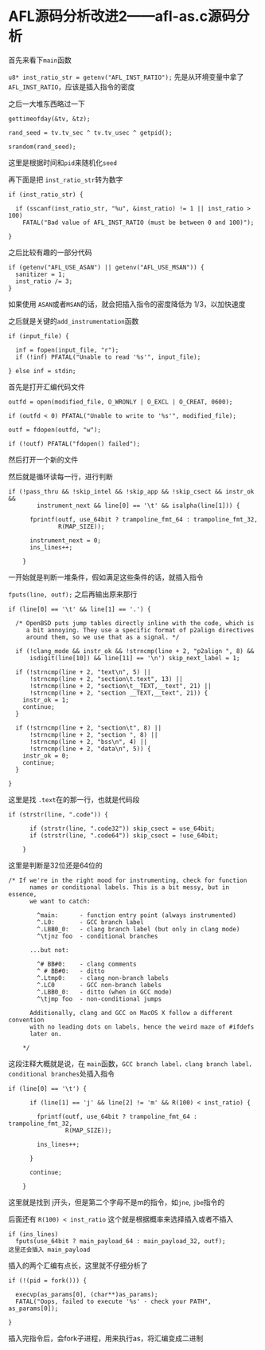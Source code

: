 # AFL源码分析改进2——afl-as.c源码分析

首先来看下`main`函数  

`u8* inst_ratio_str = getenv("AFL_INST_RATIO");`
先是从环境变量中拿了`AFL_INST_RATIO`，应该是插入指令的密度  

之后一大堆东西略过一下  
```
gettimeofday(&tv, &tz);

rand_seed = tv.tv_sec ^ tv.tv_usec ^ getpid();

srandom(rand_seed);
```

这里是根据时间和`pid`来随机化`seed`  

再下面是把 `inst_ratio_str`转为数字  
```
if (inst_ratio_str) {

  if (sscanf(inst_ratio_str, "%u", &inst_ratio) != 1 || inst_ratio > 100)
    FATAL("Bad value of AFL_INST_RATIO (must be between 0 and 100)");

}
```
之后比较有趣的一部分代码  

```
if (getenv("AFL_USE_ASAN") || getenv("AFL_USE_MSAN")) {
  sanitizer = 1;
  inst_ratio /= 3;
}
```
如果使用 `ASAN`或者`MSAN`的话，就会把插入指令的密度降低为 1/3，以加快速度  

之后就是关键的`add_instrumentation`函数  
```
if (input_file) {

  inf = fopen(input_file, "r");
  if (!inf) PFATAL("Unable to read '%s'", input_file);

} else inf = stdin;
```
首先是打开汇编代码文件  

```
outfd = open(modified_file, O_WRONLY | O_EXCL | O_CREAT, 0600);

if (outfd < 0) PFATAL("Unable to write to '%s'", modified_file);

outf = fdopen(outfd, "w");

if (!outf) PFATAL("fdopen() failed");
```
然后打开一个新的文件  

然后就是循环读每一行，进行判断  
```
if (!pass_thru && !skip_intel && !skip_app && !skip_csect && instr_ok &&
        instrument_next && line[0] == '\t' && isalpha(line[1])) {

      fprintf(outf, use_64bit ? trampoline_fmt_64 : trampoline_fmt_32,
              R(MAP_SIZE));

      instrument_next = 0;
      ins_lines++;

    }

```
一开始就是判断一堆条件，假如满足这些条件的话，就插入指令

`fputs(line, outf);`
之后再输出原来那行
```
if (line[0] == '\t' && line[1] == '.') {

  /* OpenBSD puts jump tables directly inline with the code, which is
     a bit annoying. They use a specific format of p2align directives
     around them, so we use that as a signal. */

  if (!clang_mode && instr_ok && !strncmp(line + 2, "p2align ", 8) &&
      isdigit(line[10]) && line[11] == '\n') skip_next_label = 1;

  if (!strncmp(line + 2, "text\n", 5) ||
      !strncmp(line + 2, "section\t.text", 13) ||
      !strncmp(line + 2, "section\t__TEXT,__text", 21) ||
      !strncmp(line + 2, "section __TEXT,__text", 21)) {
    instr_ok = 1;
    continue;
  }

  if (!strncmp(line + 2, "section\t", 8) ||
      !strncmp(line + 2, "section ", 8) ||
      !strncmp(line + 2, "bss\n", 4) ||
      !strncmp(line + 2, "data\n", 5)) {
    instr_ok = 0;
    continue;
  }

}
```

这里是找 `.text`在的那一行，也就是代码段
```
if (strstr(line, ".code")) {

      if (strstr(line, ".code32")) skip_csect = use_64bit;
      if (strstr(line, ".code64")) skip_csect = !use_64bit;

    }

```
这里是判断是32位还是64位的

```
/* If we're in the right mood for instrumenting, check for function
      names or conditional labels. This is a bit messy, but in essence,
      we want to catch:

        ^main:      - function entry point (always instrumented)
        ^.L0:       - GCC branch label
        ^.LBB0_0:   - clang branch label (but only in clang mode)
        ^\tjnz foo  - conditional branches

      ...but not:

        ^# BB#0:    - clang comments
        ^ # BB#0:   - ditto
        ^.Ltmp0:    - clang non-branch labels
        ^.LC0       - GCC non-branch labels
        ^.LBB0_0:   - ditto (when in GCC mode)
        ^\tjmp foo  - non-conditional jumps

      Additionally, clang and GCC on MacOS X follow a different convention
      with no leading dots on labels, hence the weird maze of #ifdefs
      later on.

    */
```

这段注释大概就是说，在 `main`函数，`GCC branch label，clang branch label，conditional branches`处插入指令  

```
if (line[0] == '\t') {

      if (line[1] == 'j' && line[2] != 'm' && R(100) < inst_ratio) {

        fprintf(outf, use_64bit ? trampoline_fmt_64 : trampoline_fmt_32,
                R(MAP_SIZE));

        ins_lines++;

      }

      continue;

    }

```

这里就是找到 j开头，但是第二个字母不是m的指令，如`jne`, `jbe`指令的  

后面还有 `R(100) < inst_ratio` 这个就是根据概率来选择插入或者不插入  

```
if (ins_lines)
  fputs(use_64bit ? main_payload_64 : main_payload_32, outf);
这里还会插入 main_payload
```

插入的两个汇编有点长，这里就不仔细分析了  

```
if (!(pid = fork())) {

  execvp(as_params[0], (char**)as_params);
  FATAL("Oops, failed to execute '%s' - check your PATH", as_params[0]);

}
```
插入完指令后，会fork子进程，用来执行as，将汇编变成二进制  
